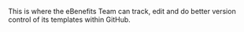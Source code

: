This is where the eBenefits Team can track, edit and do better version control of its templates within GitHub.
